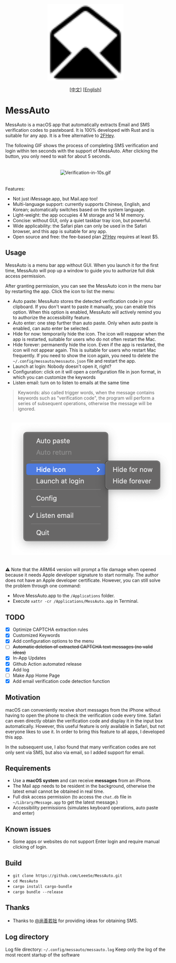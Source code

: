 <p align="center">
  <img src="../images/icon.png" width=240 />
</p>

<p align="center">
  [<a href="../README.md">中文</a>] [<a href="./README-EN.md">English</a>]<br>
</p>

# MessAuto

MessAuto is a macOS app that automatically extracts Email and SMS verification codes to pasteboard. It is 100% developed
with Rust and is suitable for any app. It is a free alternative to [2FHey](https://2fhey.com/).

The following GIF shows the process of completing SMS verification and login within ten seconds with the support of
MessAuto. After clicking the button, you only need to wait for about 5 seconds.

<p align="center">
<img src="../images/Verification-in-10s.gif" alt="Verification-in-10s.gif" width=640 style="padding:20px" >
</p>

Features:

- Not just iMessage.app, but Mail.app too!
- Multi-language support: currently supports Chinese, English, and Korean; automatically switches based on the system
  language.
- Light-weight: the app occupies 4 M storage and 14 M memory.
- Concise: without GUI, only a quiet taskbar tray icon, but powerful.
- Wide applicability: the Safari plan can only be used in the Safari browser, and this app is suitable for any app.
- Open source and free: the fee-based plan [2FHey](https://2fhey.com/) requires at least $5.

## Usage

MessAuto is a menu bar app without GUI. When you launch it for the first time, MessAuto will pop up a window to guide
you to authorize full disk access permission.

After granting permission, you can see the MessAuto icon in the menu bar by restarting the app. Click the icon to list
the menu:

- Auto paste: MessAuto stores the detected verification code in your clipboard. If you don't want to paste it manually,
  you can enable this option. When this option is enabled, MessAuto will actively remind you to authorize the
  accessibility feature.
- Auto enter: one step further than auto paste. Only when auto paste is enabled, can auto enter be selected.
- Hide for now: temporarily hide the icon. The icon will reappear when the app is restarted, suitable for users who do
  not often restart the Mac.
- Hide forever: permanently hide the icon. Even if the app is restarted, the icon will not appear again. This is
  suitable for users who restart Mac frequently. If you need to show the icon again, you need to delete
  the `~/.config/messauto/messauto.json` file and restart the app.
- Launch at login: Nobody doesn't open it, right?
- Configuration: click on it will open a configuration file in json format, in which you can customize the keywords
- Listen email: turn on to listen to emails at the same time

> Keywords: also called trigger words, when the message contains keywords such as "verification code", the program will
> perform a series of subsequent operations, otherwise the message will be ignored.

<p align="center">
<img src="../images/status_item_en.png" alt="statesitem.jpg" width=548 style="padding:20px" >
</p>

⚠️ Note that the ARM64 version will prompt a file damage when opened because it needs Apple developer signature to start
normally. The author does not have an Apple developer certificate. However, you can still solve the problem through one
command:

- Move MessAuto.app to the `/Applications` folder.
- Execute `xattr -cr /Applications/MessAuto.app` in Terminal.

## TODO

- [x] Optimize CAPTCHA extraction rules
- [x] Customized Keywords
- [x] Add configuration options to the menu
- [ ] ~~Automatic deletion of extracted CAPTCHA text messages (no valid ideas)~~
- [x] In-App Updates
- [x] Github Action automated release
- [x] Add log
- [ ] Make App Home Page
- [x] Add email verification code detection function

## Motivation

macOS can conveniently receive short messages from the iPhone without having to open the phone to check the verification
code every time. Safari can even directly obtain the verification code and display it in the input box automatically.
However, this useful feature is only available in Safari, but not everyone likes to use it. In order to bring this
feature to all apps, I developed this app.

In the subsequent use, I also found that many verification codes are not only sent via SMS, but also via email, so I
added support for email.

## Requirements

- Use a **macOS system** and can receive **messages** from an iPhone.
- The Mail app needs to be resident in the background, otherwise the latest email cannot be obtained in real time.
- Full disk access permission (to access the `chat.db` file in `~/Library/Message.app` to get the latest message.)
- Accessibility permissions (simulates keyboard operations, auto paste and enter)

## Known issues

- Some apps or websites do not support Enter login and require manual clicking of login.

## Build

- `git clone https://github.com/LeeeSe/MessAuto.git`
- `cd MessAuto`
- `cargo install cargo-bundle`
- `cargo bundle --release`

## Thanks

* Thanks to [@尚善若拙](https://sspai.com/post/73072) for providing ideas for obtaining SMS.

## Log directory

Log file directory: `~/.config/messauto/messauto.log`
Keep only the log of the most recent startup of the software